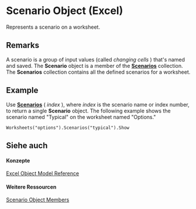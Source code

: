 
# Scenario Object (Excel)

Represents a scenario on a worksheet.


## Remarks

 A scenario is a group of input values (called _changing cells_ ) that's named and saved. The **Scenario** object is a member of the **[Scenarios](90d6ff4b-f329-a04c-040e-a39bb501a58b.md)** collection. The **Scenarios** collection contains all the defined scenarios for a worksheet.


## Example

Use  **[Scenarios](52e60b55-9316-4c0b-4cb7-ef4605bd31eb.md)** ( _index_ ), where _index_ is the scenario name or index number, to return a single **Scenario** object. The following example shows the scenario named "Typical" on the worksheet named "Options."


```
Worksheets("options").Scenarios("typical").Show
```


## Siehe auch


#### Konzepte


[Excel Object Model Reference](11ea8598-8a20-92d5-f98b-0da04263bf2c.md)
#### Weitere Ressourcen


[Scenario Object Members](http://msdn.microsoft.com/library/fd862abd-99a5-c18d-8ad2-462a49a50b6c%28Office.15%29.aspx)
